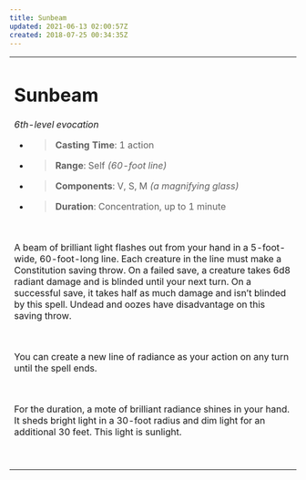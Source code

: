 ```yaml
---
title: Sunbeam
updated: 2021-06-13 02:00:57Z
created: 2018-07-25 00:34:35Z
---
```


<table><tbody><tr class="odd"><td><h1 id="sunbeam"><strong>Sunbeam</strong></h1><p><em>6th-level evocation</em></p><ul><li><blockquote><p><strong>Casting Time</strong>: 1 action</p></blockquote></li><li><blockquote><p><strong>Range</strong>: Self <em>(60-foot line)</em></p></blockquote></li><li><blockquote><p><strong>Components</strong>: V, S, M <em>(a magnifying glass)</em></p></blockquote></li><li><blockquote><p><strong>Duration</strong>: Concentration, up to 1 minute</p></blockquote></li></ul><p> </p><p>A beam of brilliant light flashes out from your hand in a 5-foot-wide, 60-foot-long line. Each creature in the line must make a Constitution saving throw. On a failed save, a creature takes 6d8 radiant damage and is blinded until your next turn. On a successful save, it takes half as much damage and isn’t blinded by this spell. Undead and oozes have disadvantage on this saving throw.</p><p> </p><p>You can create a new line of radiance as your action on any turn until the spell ends.</p><p> </p><p>For the duration, a mote of brilliant radiance shines in your hand. It sheds bright light in a 30-foot radius and dim light for an additional 30 feet. This light is sunlight.</p><p> </p></td></tr></tbody></table>